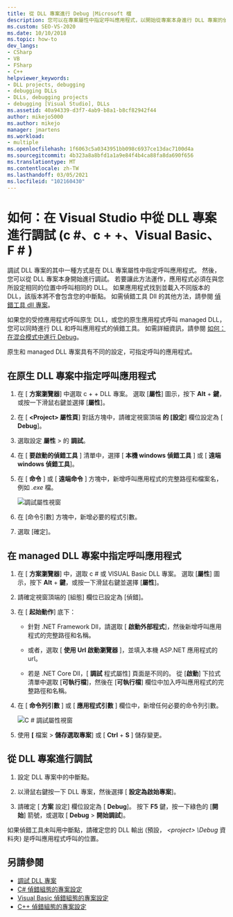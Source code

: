 ```yaml
---
title: 從 DLL 專案進行 Debug |Microsoft 檔
description: 您可以在專案屬性中指定呼叫應用程式，以開始從專案本身進行 DLL 專案的偵錯工具。 如需詳細資訊，請參閱本文。
ms.custom: SEO-VS-2020
ms.date: 10/10/2018
ms.topic: how-to
dev_langs:
- CSharp
- VB
- FSharp
- C++
helpviewer_keywords:
- DLL projects, debugging
- debugging DLLs
- DLLs, debugging projects
- debugging [Visual Studio], DLLs
ms.assetid: 40a94339-d3f7-4ab9-b8a1-b8cf82942f44
author: mikejo5000
ms.author: mikejo
manager: jmartens
ms.workload:
- multiple
ms.openlocfilehash: 1f6063c5a0343951bb098c6937ce13dac7100d4a
ms.sourcegitcommit: 4b323a8a8bfd1a1a9e84f4b4ca88fa8da690f656
ms.translationtype: MT
ms.contentlocale: zh-TW
ms.lasthandoff: 03/05/2021
ms.locfileid: "102160430"
---
```

# <a name="how-to-debug-from-a-dll-project-in-visual-studio-c-c-visual-basic-f"></a>如何：在 Visual Studio 中從 DLL 專案進行調試 (c #、c + +、Visual Basic、F # ) 

調試 DLL 專案的其中一種方式是在 DLL 專案屬性中指定呼叫應用程式。 然後，您可以從 DLL 專案本身開始進行調試。 若要讓此方法運作，應用程式必須在與您所設定相同的位置中呼叫相同的 DLL。 如果應用程式找到並載入不同版本的 DLL，該版本將不會包含您的中斷點。 如需偵錯工具 Dll 的其他方法，請參閱 [偵錯工具 dll 專案](../debugger/debugging-dll-projects.md)。

如果您的受控應用程式呼叫原生 DLL，或您的原生應用程式呼叫 managed DLL，您可以同時進行 DLL 和呼叫應用程式的偵錯工具。 如需詳細資訊，請參閱 [如何：在混合模式中進行 Debug](../debugger/how-to-debug-in-mixed-mode.md)。

原生和 managed DLL 專案具有不同的設定，可指定呼叫的應用程式。

## <a name="specify-a-calling-app-in-a-native-dll-project"></a>在原生 DLL 專案中指定呼叫應用程式

1. 在 [ **方案瀏覽器**] 中選取 c + + DLL 專案。 選取 [**屬性**] 圖示，按下 **Alt** + **鍵**，或按一下滑鼠右鍵並選擇 [**屬性**]。

1. 在 [ **\<Project> 屬性頁**] 對話方塊中，請確定視窗頂端 **的 [設定**] 欄位設定為 [ **Debug**]。

1. 選取設定 **屬性**  >  的 **調試**。

1. 在 [ **要啟動的偵錯工具** ] 清單中，選擇 [ **本機 windows 偵錯工具** ] 或 [ **遠端 windows 偵錯工具**]。

1. 在 [ **命令** ] 或 [ **遠端命令** ] 方塊中，新增呼叫應用程式的完整路徑和檔案名，例如 *.exe* 檔。

   ![調試屬性視窗](../debugger/media/dbg-debugging-properties-dll.png "調試屬性視窗")

1. 在 [命令引數] 方塊中，新增必要的程式引數。

1. 選取 [確定]。

## <a name="specify-a-calling-app-in-a-managed-dll-project"></a>在 managed DLL 專案中指定呼叫應用程式

1. 在 [ **方案瀏覽器**] 中，選取 c # 或 VISUAL Basic DLL 專案。 選取 [**屬性**] 圖示，按下 **Alt** + **鍵**，或按一下滑鼠右鍵並選擇 [**屬性**]。

1. 請確定視窗頂端的 [組態] 欄位已設定為 [偵錯]。

1. 在 [ **起始動作**] 底下：

   - 針對 .NET Framework Dll，請選取 [ **啟動外部程式**]，然後新增呼叫應用程式的完整路徑和名稱。

   - 或者，選取 [ **使用 Url 啟動瀏覽器** ]，並填入本機 ASP.NET 應用程式的 url。

   - 若是 .NET Core Dll，[ **調試** 程式屬性] 頁面是不同的。 從 [**啟動**] 下拉式清單中選取 [**可執行檔**]，然後在 [**可執行檔**] 欄位中加入呼叫應用程式的完整路徑和名稱。

1. 在 [ **命令列引數** ] 或 [ **應用程式引數** ] 欄位中，新增任何必要的命令列引數。

   ![C # 調試屬性視窗](../debugger/media/dbg-debugging-properties-dll-csharp.png "C # 調試屬性視窗")

1. 使用 **[** 檔案  >  **儲存選取專案**] 或 [ **Ctrl** + **S** ] 儲存變更。

## <a name="debug-from-the-dll-project"></a>從 DLL 專案進行調試

1. 設定 DLL 專案中的中斷點。

1. 以滑鼠右鍵按一下 DLL 專案，然後選擇 [ **設定為啟始專案**]。

1. 請確定 [ **方案** 設定] 欄位設定為 [ **Debug**]。 按下 **F5** 鍵，按一下綠色的 [**開始**] 箭號，或選取 [ **Debug**  >  **開始調試**]。

如果偵錯工具未叫用中斷點，請確定您的 DLL 輸出 (預設， *\<project> \Debug* 資料夾) 是呼叫應用程式呼叫的位置。

## <a name="see-also"></a>另請參閱
- [調試 DLL 專案](../debugger/debugging-dll-projects.md)
- [C# 偵錯組態的專案設定](../debugger/project-settings-for-csharp-debug-configurations.md)
- [Visual Basic 偵錯組態的專案設定](../debugger/project-settings-for-a-visual-basic-debug-configuration.md)
- [C++ 偵錯組態的專案設定](../debugger/project-settings-for-a-cpp-debug-configuration.md)
